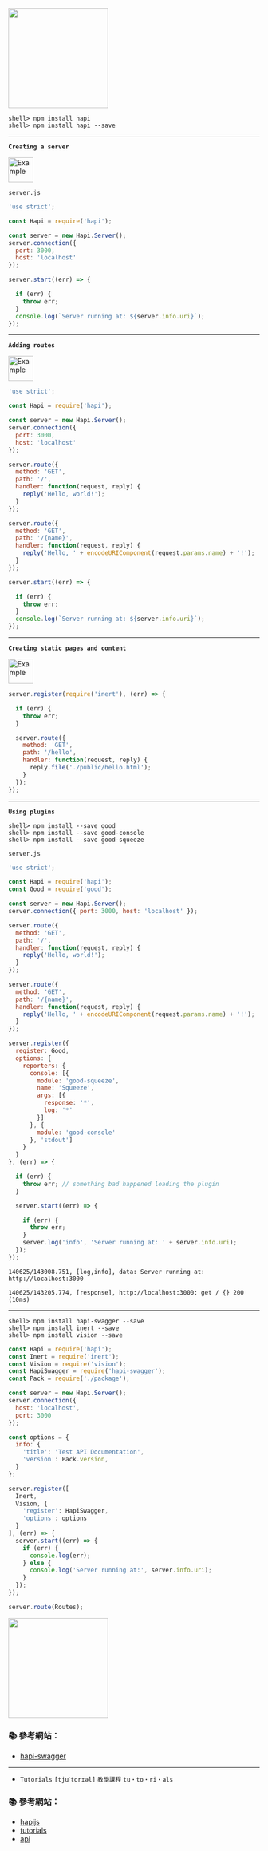 <img src="https://hapijs.com/public/img/logo.svg" width="200">


```console
shell> npm install hapi
shell> npm install hapi --save
```

---

**`Creating a server`**

<img src="http://i.imgur.com/fiyZJux.png" width="50" alt="Example">

`server.js`
```js
'use strict';

const Hapi = require('hapi');

const server = new Hapi.Server();
server.connection({
  port: 3000,
  host: 'localhost'
});

server.start((err) => {

  if (err) {
    throw err;
  }
  console.log(`Server running at: ${server.info.uri}`);
});
```

---

**`Adding routes`**

<img src="http://i.imgur.com/fiyZJux.png" width="50" alt="Example">

```js
'use strict';

const Hapi = require('hapi');

const server = new Hapi.Server();
server.connection({
  port: 3000,
  host: 'localhost'
});

server.route({
  method: 'GET',
  path: '/',
  handler: function(request, reply) {
    reply('Hello, world!');
  }
});

server.route({
  method: 'GET',
  path: '/{name}',
  handler: function(request, reply) {
    reply('Hello, ' + encodeURIComponent(request.params.name) + '!');
  }
});

server.start((err) => {

  if (err) {
    throw err;
  }
  console.log(`Server running at: ${server.info.uri}`);
});
```

---

**`Creating static pages and content`**

<img src="http://i.imgur.com/fiyZJux.png" width="50" alt="Example">

```js
server.register(require('inert'), (err) => {

  if (err) {
    throw err;
  }

  server.route({
    method: 'GET',
    path: '/hello',
    handler: function(request, reply) {
      reply.file('./public/hello.html');
    }
  });
});
```

---

**`Using plugins`**

```console
shell> npm install --save good
shell> npm install --save good-console
shell> npm install --save good-squeeze
```

`server.js`

```js
'use strict';

const Hapi = require('hapi');
const Good = require('good');

const server = new Hapi.Server();
server.connection({ port: 3000, host: 'localhost' });

server.route({
  method: 'GET',
  path: '/',
  handler: function(request, reply) {
    reply('Hello, world!');
  }
});

server.route({
  method: 'GET',
  path: '/{name}',
  handler: function(request, reply) {
    reply('Hello, ' + encodeURIComponent(request.params.name) + '!');
  }
});

server.register({
  register: Good,
  options: {
    reporters: {
      console: [{
        module: 'good-squeeze',
        name: 'Squeeze',
        args: [{
          response: '*',
          log: '*'
        }]
      }, {
        module: 'good-console'
      }, 'stdout']
    }
  }
}, (err) => {

  if (err) {
    throw err; // something bad happened loading the plugin
  }

  server.start((err) => {

    if (err) {
      throw err;
    }
    server.log('info', 'Server running at: ' + server.info.uri);
  });
});

```

```
140625/143008.751, [log,info], data: Server running at: http://localhost:3000

140625/143205.774, [response], http://localhost:3000: get / {} 200 (10ms)
```


---

```console
shell> npm install hapi-swagger --save
shell> npm install inert --save
shell> npm install vision --save 
```

```js
const Hapi = require('hapi');
const Inert = require('inert');
const Vision = require('vision');
const HapiSwagger = require('hapi-swagger');
const Pack = require('./package');

const server = new Hapi.Server();
server.connection({
  host: 'localhost',
  port: 3000
});

const options = {
  info: {
    'title': 'Test API Documentation',
    'version': Pack.version,
  }
};

server.register([
  Inert,
  Vision, {
    'register': HapiSwagger,
    'options': options
  }
], (err) => {
  server.start((err) => {
    if (err) {
      console.log(err);
    } else {
      console.log('Server running at:', server.info.uri);
    }
  });
});

server.route(Routes);
```

<img src="https://raw.github.com/hapijs/joi/master/images/joi.png" width="200">


### :books: 參考網站：
- [hapi-swagger](https://github.com/glennjones/hapi-swagger)


---

- `Tutorials` `[tjuˋtorɪəl]` `教學課程` `tu・to・ri・als`

### :books: 參考網站：
- [hapijs](https://hapijs.com/)
- [tutorials](https://hapijs.com/tutorials)
- [api](https://hapijs.com/api)

